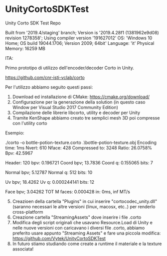 # UnityCortoSDKTest
Unity Corto SDK Test Repo

Built from '2019.4/staging' branch; Version is '2019.4.28f1 (1381962e9d08) revision 1278358'; Using compiler version '191627012'
OS: 'Windows 10 Home; OS build 19044.1706; Version 2009; 64bit' Language: 'it' Physical Memory: 16259 MB

ITA:

Primo prototipo di utilizzo dell'encoder/decoder Corto in Unity.

https://github.com/cnr-isti-vclab/corto

Per l'utilizzo abbiamo seguito questi passi:

1. Download ed installazione di CMake: https://cmake.org/download/
2. Configurazione per la generazione della solution (in questo caso Window per Visual Studio 2017 Community Edition)
3. Compilazione delle librerie libcorto, utility e decoder per Unity
4. Tramite KenShape abbiamo creato tre semplici mesh 3D poi compresse con l'utility corto

Esempio:

 ./corto -o bottle-potion-texture.corto .\bottle-potion-texture.obj
Encoding time: 1ms
Nvert: 610 Nface: 428
Compressed to: 3248
Ratio: 26.0758%
Bpv: 42.5967

Header: 120 bpv: 0.196721
Coord bpv; 13.7836
Coord q: 0.155065 bits: 7

Normal bpv; 5.12787
Normal q: 512 bits: 10

Uv bpv; 18.4262
Uv q: 0.000244141 bits: 12

Face bpv; 3.04262
TOT M faces: 0.000428 in: 0ms, inf MT/s

5. Creazioen della cartella "Plugins" in cui inserire "cortocodec_unity.dll" (saranno necessari le altre versioni (linux, macosx, etc..) per renderlo cross-platform
6. Creazione cartella "StreamingAssets" dove inserire i file .corto
7. Modifica degli script originali che usavano Resource.Load di Unity e nelle nuove versioni con caricavano i diversi file .corto, abbiamo preferito usare appunto "Streaming Assets" e fare una piccola modifica: https://github.com/Vytek/UnityCortoSDKTest
8. In futuro stiamo studiando come create a runtime il materiale e la texture associata!
